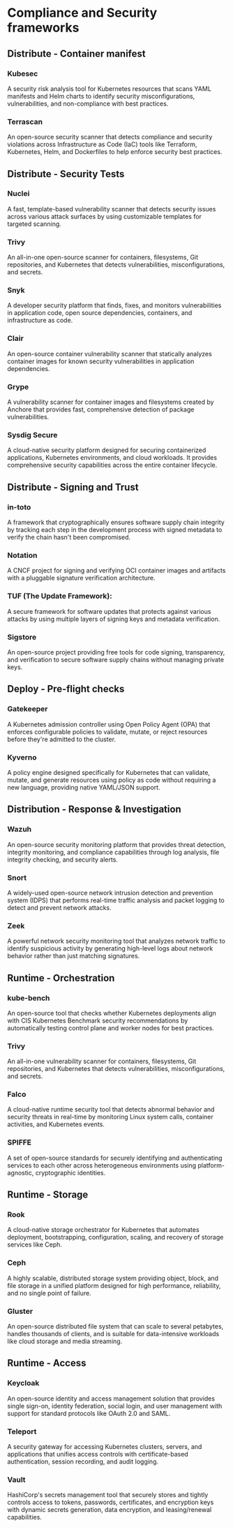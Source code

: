 # Compliance and Security frameworks

## Distribute - Container manifest

### Kubesec
A security risk analysis tool for Kubernetes resources that scans YAML manifests and Helm charts to identify security misconfigurations, vulnerabilities, and non-compliance with best practices.

### Terrascan
An open-source security scanner that detects compliance and security violations across Infrastructure as Code (IaC) tools like Terraform, Kubernetes, Helm, and Dockerfiles to help enforce security best practices.

## Distribute - Security Tests

### Nuclei
A fast, template-based vulnerability scanner that detects security issues across various attack surfaces by using customizable templates for targeted scanning.

### Trivy
An all-in-one open-source scanner for containers, filesystems, Git repositories, and Kubernetes that detects vulnerabilities, misconfigurations, and secrets.

### Snyk
A developer security platform that finds, fixes, and monitors vulnerabilities in application code, open source dependencies, containers, and infrastructure as code.

### Clair
An open-source container vulnerability scanner that statically analyzes container images for known security vulnerabilities in application dependencies.

### Grype
A vulnerability scanner for container images and filesystems created by Anchore that provides fast, comprehensive detection of package vulnerabilities.

### Sysdig Secure
A cloud-native security platform designed for securing containerized applications, Kubernetes environments, and cloud workloads. It provides comprehensive security capabilities across the entire container lifecycle.

## Distribute - Signing and Trust

### in-toto
A framework that cryptographically ensures software supply chain integrity by tracking each step in the development process with signed metadata to verify the chain hasn't been compromised.

### Notation
A CNCF project for signing and verifying OCI container images and artifacts with a pluggable signature verification architecture.

### TUF (The Update Framework): 
A secure framework for software updates that protects against various attacks by using multiple layers of signing keys and metadata verification.

### Sigstore
An open-source project providing free tools for code signing, transparency, and verification to secure software supply chains without managing private keys.

## Deploy - Pre-flight checks

### Gatekeeper
A Kubernetes admission controller using Open Policy Agent (OPA) that enforces configurable policies to validate, mutate, or reject resources before they're admitted to the cluster.

### Kyverno
A policy engine designed specifically for Kubernetes that can validate, mutate, and generate resources using policy as code without requiring a new language, providing native YAML/JSON support.

## Distribution - Response & Investigation

### Wazuh
An open-source security monitoring platform that provides threat detection, integrity monitoring, and compliance capabilities through log analysis, file integrity checking, and security alerts.

### Snort
A widely-used open-source network intrusion detection and prevention system (IDPS) that performs real-time traffic analysis and packet logging to detect and prevent network attacks.

### Zeek
A powerful network security monitoring tool that analyzes network traffic to identify suspicious activity by generating high-level logs about network behavior rather than just matching signatures.

## Runtime - Orchestration

### kube-bench
An open-source tool that checks whether Kubernetes deployments align with CIS Kubernetes Benchmark security recommendations by automatically testing control plane and worker nodes for best practices.

### Trivy
An all-in-one vulnerability scanner for containers, filesystems, Git repositories, and Kubernetes that detects vulnerabilities, misconfigurations, and secrets.

### Falco
A cloud-native runtime security tool that detects abnormal behavior and security threats in real-time by monitoring Linux system calls, container activities, and Kubernetes events.

### SPIFFE 
A set of open-source standards for securely identifying and authenticating services to each other across heterogeneous environments using platform-agnostic, cryptographic identities.

## Runtime - Storage

### Rook
A cloud-native storage orchestrator for Kubernetes that automates deployment, bootstrapping, configuration, scaling, and recovery of storage services like Ceph.

### Ceph
A highly scalable, distributed storage system providing object, block, and file storage in a unified platform designed for high performance, reliability, and no single point of failure.

### Gluster
An open-source distributed file system that can scale to several petabytes, handles thousands of clients, and is suitable for data-intensive workloads like cloud storage and media streaming.

## Runtime - Access

### Keycloak
An open-source identity and access management solution that provides single sign-on, identity federation, social login, and user management with support for standard protocols like OAuth 2.0 and SAML.

### Teleport
A security gateway for accessing Kubernetes clusters, servers, and applications that unifies access controls with certificate-based authentication, session recording, and audit logging.

### Vault
HashiCorp's secrets management tool that securely stores and tightly controls access to tokens, passwords, certificates, and encryption keys with dynamic secrets generation, data encryption, and leasing/renewal capabilities.
